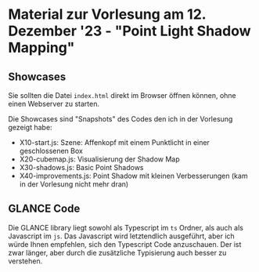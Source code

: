 # Material zur Vorlesung am 12. Dezember '23 - "Point Light Shadow Mapping"

## Showcases

Sie sollten die Datei `index.html` direkt im Browser öffnen können, ohne einen Webserver zu starten.

Die Showcases sind "Snapshots" des Codes den ich in der Vorlesung gezeigt habe:

- X10-start.js:        Szene: Affenkopf mit einem Punktlicht in einer geschlossenen Box
- X20-cubemap.js:      Visualisierung der Shadow Map
- X30-shadows.js:      Basic Point Shadows
- X40-improvements.js: Point Shadow mit kleinen Verbesserungen (kam in der Vorlesung nicht mehr dran)

## GLANCE Code

Die GLANCE library liegt sowohl als Typescript im `ts` Ordner, als auch als Javascript im `js`.
Das Javascript wird letztendlich ausgeführt, aber ich würde Ihnen empfehlen, sich den Typescript Code anzuschauen.
Der ist zwar länger, aber durch die zusätzliche Typisierung auch besser zu verstehen.
